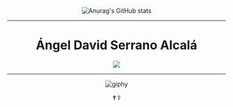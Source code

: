 <div align="center">

![Anurag's GitHub stats](https://github-readme-stats.vercel.app/api?username=David548K&show_icons=true&theme=transparent)
  
<hr>
  
<div align="center">  
  <h1>Ángel David Serrano Alcalá</h1>
  <p align="center">
    <a href="https://skillicons.dev">
      <img src="https://skillicons.dev/icons?i=html,css,cpp,gamemakerstudio,godot,discord,windows,arch" />
    </a>
  </p>
</div>
  
<hr>
  
 ![giphy](https://github.com/David548K/David548K/assets/91225602/a184440c-d331-48f1-bc10-26d16036415f)
<p text-align="center">✝️☦️</p>
</div>
